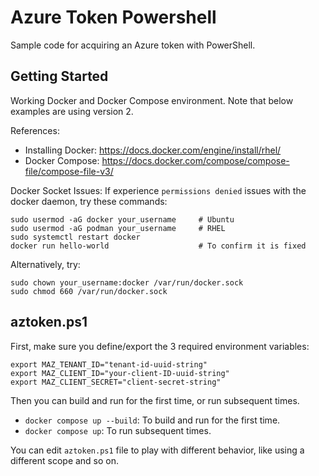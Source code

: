 # Azure Token Powershell
Sample code for acquiring an Azure token with PowerShell.


## Getting Started
Working Docker and Docker Compose environment. Note that below examples are using version 2.

References:
  - Installing Docker: <https://docs.docker.com/engine/install/rhel/>
  - Docker Compose: <https://docs.docker.com/compose/compose-file/compose-file-v3/>

Docker Socket Issues:
If experience `permissions denied` issues with the docker daemon, try these commands: 

```
sudo usermod -aG docker your_username     # Ubuntu
sudo usermod -aG podman your_username     # RHEL
sudo systemctl restart docker
docker run hello-world                    # To confirm it is fixed
```

Alternatively, try:
```
sudo chown your_username:docker /var/run/docker.sock
sudo chmod 660 /var/run/docker.sock
```

## aztoken.ps1
First, make sure you define/export the 3 required environment variables: 

```
export MAZ_TENANT_ID="tenant-id-uuid-string"
export MAZ_CLIENT_ID="your-client-ID-uuid-string"
export MAZ_CLIENT_SECRET="client-secret-string"
```

Then you can build and run for the first time, or run subsequent times.

- `docker compose up --build`: To build and run for the first time.
- `docker compose up`: To run subsequent times.

You can edit `aztoken.ps1` file to play with different behavior, like using a different scope and so on.

